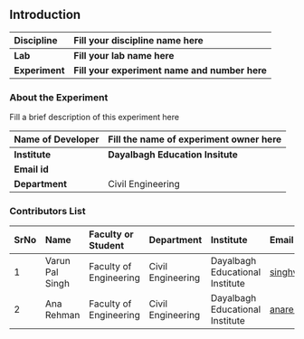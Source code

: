 ## Introduction


<b>Discipline | <b>Fill your discipline name here
:--|:--|
<b> Lab | <b> Fill your lab name here
<b> Experiment|     <b> Fill your experiment name and number here

### About the Experiment 

Fill a brief description of this experiment here

<b>Name of Developer | <b> Fill the name of experiment owner here 
:--|:--|
<b> Institute | <b>  Dayalbagh Education Insitute
<b> Email id|     <b>  
<b> Department |  Civil Engineering

### Contributors List

SrNo | Name | Faculty or Student | Department| Institute | Email id
:--|:--|:--|:--|:--|:--|
1 | Varun Pal Singh | Faculty of Engineering | Civil Engineering | Dayalbagh Educational Institute | singhvarun928@gmail.com
2 | Ana Rehman | Faculty of Engineering  | Civil Engineering | Dayalbagh Educational Institute | anarehmanana@gmail.com
